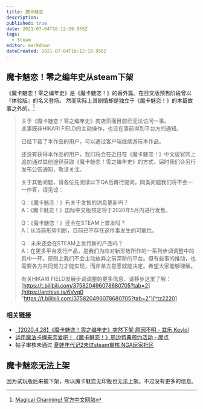 ```yaml
---
title: 魔卡魅恋
description: 
published: true
date: 2021-07-04T16:12:19.955Z
tags:
  - Steam
editor: markdown
dateCreated: 2021-07-04T16:12:19.956Z
---
```


## 魔卡魅恋！零之编年史从steam下架

《魔卡魅恋！零之编年史》是《魔卡魅恋！》的番外篇。在日文版预售阶段曾以『体验版』的名义登场。 然而实际上其剧情却是独立于《魔卡魅恋！》的本篇故事之外的。[^demomc]

[^demomc]: [Magical Charming! 官方中文网站](https://web.archive.org/web/20210125134138/https://hikarifield.co.jp/magicha/)

> 关于《魔卡魅恋！零之编年史》商店页面目前已无法访问一事。<br>
> 此事既非HIKARI FIELD的主动操作，也没在事前得到平台方的通知。
>
> 已经下载了本作品的用户，可以通过客户端继续游玩本作品。
>
> 还没有获得本作品的用户，我们将会在近日在《魔卡魅恋！》中文版官网上追加通过其他途径获取《魔卡魅恋！零之编年史》的方式。届时我们会另行发布公告通知，敬请关注。
>
> 关于其他问题，请各位先阅读以下QA后再行提问，同类问题我们将不会一一作答，请见谅：
>
> Q：《魔卡魅恋！》有关于发售的消息更新吗？<br>
> A：《魔卡魅恋！》国际中文版预定将于2020年5月内进行发售。
>
> Q：《魔卡魅恋！》还会在STEAM上首发吗？<br>
> A：从当前形势判断，目前已不存在这件事发生的可能性。
>
> Q：未来还会在STEAM上发行新的产品吗？<br>
> A：在更多平台发行产品，是我们为应对新形势所作的一系列步调调整中的其中一环。原则上我们不会主动放弃之前深耕的平台。但有些事的推动，也需要各方共同努力才能实现，而非单方意愿就能决定。希望大家能够理解。
>
> 有关HIKARI FIELD发展步调调整的更多信息，请移步这里了解：[https://t.bilibili.com/375820496078680705?tab=2](https://archive.is/6Vvq0 "https://t.bilibili.com/375820496078680705?tab=2")[^tz2220]

<!-- https://archive.is/6Vvq0 里的图片在 [f0ac865ba988f210ed0b27afe1bbaadb3ebc0b44.jpg@518w.webp (518×1118)](https://archive.is/bQBoU "https://i0.hdslb.com/bfs/album/f0ac865ba988f210ed0b27afe1bbaadb3ebc0b44.jpg@518w.webp") -->

[^tz2220]: [Tayutama 2-you're the only one- - 关于《魔卡魅恋！零之编年史》商店已无法访问及《魔卡魅恋！》后续发售前景的说明 - Steam News](https://web.archive.org/web/20210703095421/https://store.steampowered.com/news/app/552280/view/2220781021068150838)

### 相关链接

+ [【2020.4.28】《魔卡魅恋！零之编年史》突然下架 原因不明 - 其乐 Keylol](https://archive.is/IkP2l "https://keylol.com/t589054-1-1")
+ [运用魔法卡牌来恋爱吧！《魔卡魅恋！》周边特典预约活动 - 摩点](https://web.archive.org/web/20210123113606/https://zhongchou.modian.com/item/70343.html)
+ 帖子审核未通过 [夏娃年代记2未过steam审核 NGA玩家社区](https://archive.is/BKTpw "ttps://ngabbs.com/read.php?tid=25568675")

## 魔卡魅恋无法上架

因为试玩版后来被下架，所以魔卡魅恋无印版也无法上架。不过没有更多的信息。

